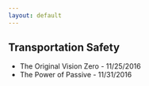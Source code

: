 ```yaml
---
layout: default
---
```


## Transportation Safety

* The Original Vision Zero - 11/25/2016
* The Power of Passive - 11/31/2016

